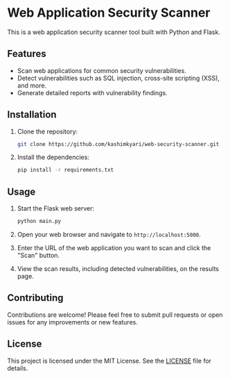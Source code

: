 # Web Application Security Scanner

This is a web application security scanner tool built with Python and Flask.

## Features

- Scan web applications for common security vulnerabilities.
- Detect vulnerabilities such as SQL injection, cross-site scripting (XSS), and more.
- Generate detailed reports with vulnerability findings.

## Installation

1. Clone the repository:

    ```bash
    git clone https://github.com/kashimkyari/web-security-scanner.git
    ```

2. Install the dependencies:

    ```bash
    pip install -r requirements.txt
    ```

## Usage

1. Start the Flask web server:

    ```bash
    python main.py
    ```

2. Open your web browser and navigate to `http://localhost:5000`.
3. Enter the URL of the web application you want to scan and click the "Scan" button.
4. View the scan results, including detected vulnerabilities, on the results page.

## Contributing

Contributions are welcome! Please feel free to submit pull requests or open issues for any improvements or new features.

## License

This project is licensed under the MIT License. See the [LICENSE](LICENSE) file for details.
